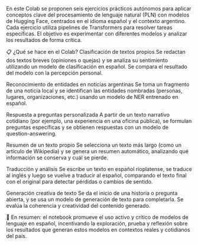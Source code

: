 En este Colab se proponen seis ejercicios prácticos autónomos para aplicar conceptos clave del procesamiento de lenguaje natural (PLN) con modelos de Hugging Face, centrados en el idioma español y el contexto argentino. Cada ejercicio utiliza pipelines de Transformers para resolver tareas específicas. El objetivo es experimentar con diferentes modelos y analizar los resultados de forma crítica.

📋 ¿Qué se hace en el Colab?
Clasificación de textos propios
Se redactan dos textos breves (opiniones o quejas) y se analiza su sentimiento utilizando un modelo de clasificación en español. Se compara el resultado del modelo con la percepción personal.

Reconocimiento de entidades en noticias argentinas
Se toma un fragmento de una noticia local y se identifican las entidades nombradas (personas, lugares, organizaciones, etc.) usando un modelo de NER entrenado en español.

Respuesta a preguntas personalizada
A partir de un texto narrativo cotidiano (por ejemplo, una experiencia en una oficina pública), se formulan preguntas específicas y se obtienen respuestas con un modelo de question-answering.

Resumen de un texto propio
Se selecciona un texto más largo (como un artículo de Wikipedia) y se genera un resumen automático, analizando qué información se conserva y cuál se pierde.

Traducción y análisis
Se escribe un texto en español rioplatense, se traduce al inglés y luego se vuelve a traducir al español, comparando el texto final con el original para detectar pérdidas o cambios de sentido.

Generación creativa de texto
Se da el inicio de una historia o pregunta abierta, y se usa un modelo de generación de texto para completarla. Se evalúa la coherencia y creatividad del contenido generado.

🧠 En resumen: el notebook promueve el uso activo y crítico de modelos de lenguaje en español, incentivando la exploración, prueba y reflexión sobre los resultados que generan estos modelos en contextos reales y cotidianos del país.
